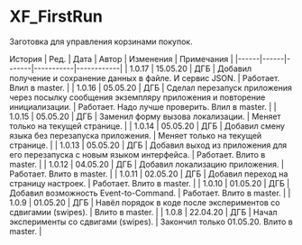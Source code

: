 # XF_FirstRun

Заготовка для управления корзинами покупок.

История
| Ред. | Дата | Автор | Изменения | Примечания |
|------|------|-------|-----------|------------|
| 1.0.17 | 15.05.20 | ДГБ | Добавил получение и сохранение данных в файле. И сервис JSON. | Работает. Влил в master. |
| 1.0.16 | 05.05.20 | ДГБ | Сделал перезапуск приложения через посылку сообщения  экземпляру приложения и повторение инициализации. | Работает. Надо лучше проверить. Влил в master. |
| 1.0.15 | 05.05.20 | ДГБ | Заменил форму вызова локализации. | Меняет только на текущей странице. |
| 1.0.14 | 05.05.20 | ДГБ | Добавил смену языка без перезапуска приложения. | Меняет только на текущей странице. |
| 1.0.13 | 05.05.20 | ДГБ | Добавил выход из приложения для его перезапуска с новым языком интерфейса. | Работает. Влито в master. |
| 1.0.12 | 04.05.20 | ДГБ | Добавил локализацию приложения. | Работает. Влито в master. |
| 1.0.11 | 02.05.20 | ДГБ | Добавил переход на страницу настроек. | Работает. Влито в master. |
| 1.0.10 | 01.05.20 | ДГБ | Добавил возможность Event-to-Command. | Работает. Влито в master. |
| 1.0.9 | 01.05.20 | ДГБ | Навёл порядок в коде после экспериментов со сдвигамии (swipes). |  Влито в master. |
| 1.0.8 | 22.04.20 | ДГБ | Начал эксперименты со сдвигами (swipes). | Закончил только 01.05.20. Влито в master. |
